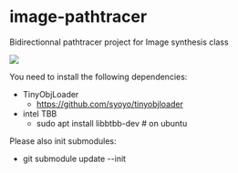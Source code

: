 # image-pathtracer

Bidirectionnal pathtracer project for Image synthesis class


![](https://ibb.co/Pc29bCs)


You need to install the following dependencies:

- TinyObjLoader
    - https://github.com/syoyo/tinyobjloader
- intel TBB
    - sudo apt install libbtbb-dev # on ubuntu

Please also init submodules:

- git submodule update --init



